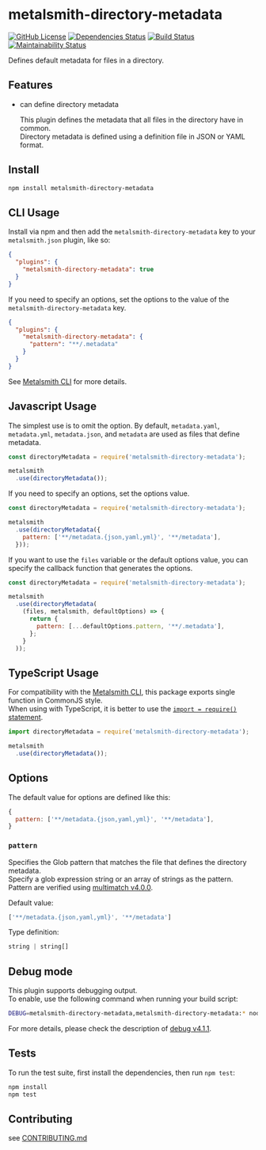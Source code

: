 # metalsmith-directory-metadata

[![GitHub License](https://img.shields.io/github/license/sounisi5011/metalsmith-directory-metadata.svg)][github-license]
[![Dependencies Status](https://david-dm.org/sounisi5011/metalsmith-directory-metadata/status.svg)](https://david-dm.org/sounisi5011/metalsmith-directory-metadata)
[![Build Status](https://travis-ci.com/sounisi5011/metalsmith-directory-metadata.svg?branch=master)](https://travis-ci.com/sounisi5011/metalsmith-directory-metadata)
[![Maintainability Status](https://api.codeclimate.com/v1/badges/4dcb19ba4651279775d5/maintainability)](https://codeclimate.com/github/sounisi5011/metalsmith-directory-metadata/maintainability)

[github-license]: https://github.com/sounisi5011/metalsmith-directory-metadata/blob/master/LICENSE

Defines default metadata for files in a directory.

## Features

*   can define directory metadata

    This plugin defines the metadata that all files in the directory have in common.  
    Directory metadata is defined using a definition file in JSON or YAML format.

## Install

```sh
npm install metalsmith-directory-metadata
```

## CLI Usage

Install via npm and then add the `metalsmith-directory-metadata` key to your `metalsmith.json` plugin, like so:

```json
{
  "plugins": {
    "metalsmith-directory-metadata": true
  }
}
```

If you need to specify an options, set the options to the value of the `metalsmith-directory-metadata` key.

```json
{
  "plugins": {
    "metalsmith-directory-metadata": {
      "pattern": "**/.metadata"
    }
  }
}
```

See [Metalsmith CLI] for more details.

[Metalsmith CLI]: https://github.com/segmentio/metalsmith#cli

## Javascript Usage

The simplest use is to omit the option. By default, `metadata.yaml`, `metadata.yml`, `metadata.json`, and `metadata` are used as files that define metadata.

```js
const directoryMetadata = require('metalsmith-directory-metadata');

metalsmith
  .use(directoryMetadata());
```

If you need to specify an options, set the options value.

```js
const directoryMetadata = require('metalsmith-directory-metadata');

metalsmith
  .use(directoryMetadata({
    pattern: ['**/metadata.{json,yaml,yml}', '**/metadata'],
  }));
```

If you want to use the `files` variable or the default options value, you can specify the callback function that generates the options.

```js
const directoryMetadata = require('metalsmith-directory-metadata');

metalsmith
  .use(directoryMetadata(
    (files, metalsmith, defaultOptions) => {
      return {
        pattern: [...defaultOptions.pattern, '**/.metadata'],
      };
    }
  ));
```

## TypeScript Usage

For compatibility with the [Metalsmith CLI], this package exports single function in CommonJS style.  
When using with TypeScript, it is better to use the [`import = require()` statement](https://www.typescriptlang.org/docs/handbook/modules.html#export--and-import--require).

```js
import directoryMetadata = require('metalsmith-directory-metadata');

metalsmith
  .use(directoryMetadata());
```

## Options

The default value ​​for options are defined like this:

```js
{
  pattern: ['**/metadata.{json,yaml,yml}', '**/metadata'],
}
```

### `pattern`

Specifies the Glob pattern that matches the file that defines the directory metadata.  
Specify a glob expression string or an array of strings as the pattern.  
Pattern are verified using [multimatch v4.0.0].

[multimatch v4.0.0]: https://www.npmjs.com/package/multimatch/v/4.0.0

Default value:

```js
['**/metadata.{json,yaml,yml}', '**/metadata']
```

Type definition:

```ts
string | string[]
```

## Debug mode

This plugin supports debugging output.  
To enable, use the following command when running your build script:

```sh
DEBUG=metalsmith-directory-metadata,metalsmith-directory-metadata:* node my-website-build.js
```

For more details, please check the description of [debug v4.1.1].

[debug v4.1.1]: https://www.npmjs.com/package/debug/v/4.1.1

## Tests

To run the test suite, first install the dependencies, then run `npm test`:

```sh
npm install
npm test
```

## Contributing

see [CONTRIBUTING.md](https://github.com/sounisi5011/metalsmith-directory-metadata/blob/master/CONTRIBUTING.md)
